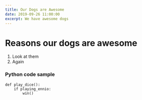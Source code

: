 ```yaml
---
title: Our Dogs are Awesome
date: 2019-09-26 11:00:00
excerpt: We have awesome dogs
---
```


# Reasons our dogs are awesome

1. Look at them
2. Again

### Python code sample
```
def play_dice():
    if playing_ennio:
        win()
```